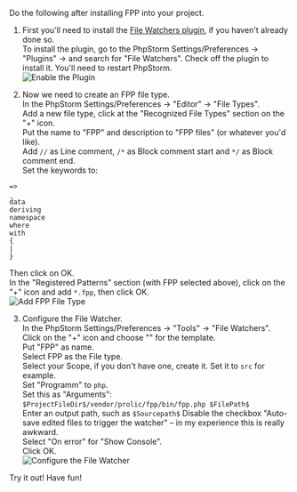 Do the following after installing FPP into your project.

1) First you'll need to install the [File Watchers plugin](https://www.jetbrains.com/help/phpstorm/settings-tools-file-watchers.html), if you haven't already done so.  
To install the plugin, go to the PhpStorm Settings/Preferences -> "Plugins" -> and search for "File Watchers". Check off the plugin to install it. You'll need to restart PhpStorm.  
![Enable the Plugin](https://raw.githubusercontent.com/prolic/fpp/master/docs/img/phpstorm_1.png)

2) Now we need to create an FPP file type.  
In the PhpStorm Settings/Preferences -> "Editor" -> "File Types".  
Add a new file type, click at the "Recognized File Types" section on the "+" icon.  
Put the name to "FPP" and description to "FPP files" (or whatever you'd like).  
Add `//` as Line comment, `/*` as Block comment start and `*/` as Block comment end.  
Set the keywords to:  

```
=>
_
data
deriving
namespace
where
with
{
|
}
```

Then click on OK.  
In the "Registered Patterns" section (with FPP selected above), click on the "+" icon and add `*.fpp`, then click OK.  
![Add FPP File Type](https://raw.githubusercontent.com/prolic/fpp/master/docs/img/phpstorm_2.png)

3) Configure the File Watcher.  
In the PhpStorm Settings/Preferences -> "Tools" -> "File Watchers".  
Click on the "+" icon and choose "<custom>" for the template.  
Put "FPP" as name.  
Select FPP as the File type.  
Select your Scope, if you don't have one, create it. Set it to `src` for example.  
Set "Programm" to `php`.  
Set this as "Arguments": `$ProjectFileDir$/vendor/prolic/fpp/bin/fpp.php $FilePath$`  
Enter an output path, such as `$Sourcepath$`
Disable the checkbox "Auto-save edited files to trigger the watcher" – in my experience this is really awkward.  
Select "On error" for "Show Console".  
Click OK.  
![Configure the File Watcher](https://raw.githubusercontent.com/prolic/fpp/master/docs/img/phpstorm_3.png)

Try it out! Have fun!
